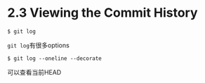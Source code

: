 # 2.3 Viewing the Commit History

```
$ git log
```

`git log`有很多options

```console
$ git log --oneline --decorate
```

可以查看当前HEAD


